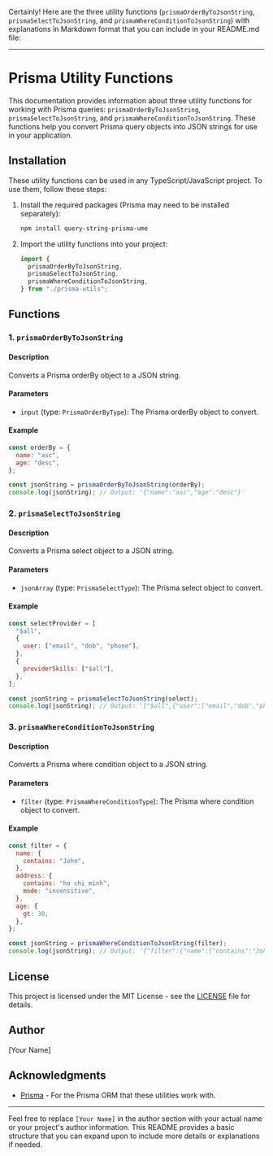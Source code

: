 Certainly! Here are the three utility functions (`prismaOrderByToJsonString`, `prismaSelectToJsonString`, and `prismaWhereConditionToJsonString`) with explanations in Markdown format that you can include in your README.md file:

---

# Prisma Utility Functions

This documentation provides information about three utility functions for working with Prisma queries: `prismaOrderByToJsonString`, `prismaSelectToJsonString`, and `prismaWhereConditionToJsonString`. These functions help you convert Prisma query objects into JSON strings for use in your application.

## Installation

These utility functions can be used in any TypeScript/JavaScript project. To use them, follow these steps:

1. Install the required packages (Prisma may need to be installed separately):

   ```bash
   npm install query-string-prisma-ume
   ```

2. Import the utility functions into your project:

   ```javascript
   import {
     prismaOrderByToJsonString,
     prismaSelectToJsonString,
     prismaWhereConditionToJsonString,
   } from "./prisma-utils";
   ```

## Functions

### 1. `prismaOrderByToJsonString`

#### Description

Converts a Prisma orderBy object to a JSON string.

#### Parameters

- `input` (type: `PrismaOrderByType`): The Prisma orderBy object to convert.

#### Example

```javascript
const orderBy = {
  name: "asc",
  age: "desc",
};

const jsonString = prismaOrderByToJsonString(orderBy);
console.log(jsonString); // Output: '{"name":"asc","age":"desc"}'
```

### 2. `prismaSelectToJsonString`

#### Description

Converts a Prisma select object to a JSON string.

#### Parameters

- `jsonArray` (type: `PrismaSelectType`): The Prisma select object to convert.

#### Example

```javascript
const selectProvider = [
  "$all",
  {
    user: ["email", "dob", "phone"],
  },
  {
    providerSkills: ["$all"],
  },
];

const jsonString = prismaSelectToJsonString(select);
console.log(jsonString); // Output: '["$all",{"user":["email","dob","phone"]},{"providerSkills":["$all"]}]'
```

### 3. `prismaWhereConditionToJsonString`

#### Description

Converts a Prisma where condition object to a JSON string.

#### Parameters

- `filter` (type: `PrismaWhereConditionType`): The Prisma where condition object to convert.

#### Example

```javascript
const filter = {
  name: {
    contains: "John",
  },
  address: {
    contains: "ho chi minh",
    mode: "insensitive",
  },
  age: {
    gt: 30,
  },
};

const jsonString = prismaWhereConditionToJsonString(filter);
console.log(jsonString); // Output: '{"filter":{"name":{"contains":"John","address":{"contains":"ho chi minh","mode":"insensitive"}},"age":{"gt":30}}}'
```

## License

This project is licensed under the MIT License - see the [LICENSE](LICENSE) file for details.

## Author

[Your Name]

## Acknowledgments

- [Prisma](https://www.prisma.io/) - For the Prisma ORM that these utilities work with.

---

Feel free to replace `[Your Name]` in the author section with your actual name or your project's author information. This README provides a basic structure that you can expand upon to include more details or explanations if needed.
